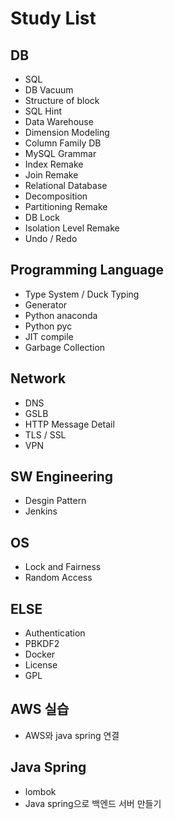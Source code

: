 # Study List

## DB

- SQL
- DB Vacuum
- Structure of block
- SQL Hint
- Data Warehouse
- Dimension Modeling
- Column Family DB
- MySQL Grammar
- Index Remake
- Join Remake
- Relational Database
- Decomposition
- Partitioning Remake
- DB Lock
- Isolation Level Remake
- Undo / Redo

## Programming Language

- Type System / Duck Typing
- Generator
- Python anaconda
- Python pyc
- JIT compile
- Garbage Collection

## Network

- DNS
- GSLB
- HTTP Message Detail
- TLS / SSL
- VPN

## SW Engineering

- Desgin Pattern
- Jenkins

## OS

- Lock and Fairness
- Random Access

## ELSE

- Authentication
- PBKDF2
- Docker
- License
- GPL

## AWS 실습

- AWS와 java spring 연결

## Java Spring

- lombok
- Java spring으로 백엔드 서버 만들기
